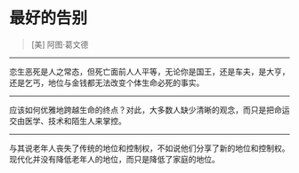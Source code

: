 # 最好的告别

> [美] 阿图·葛文德

---

恋生恶死是人之常态，但死亡面前人人平等，无论你是国王，还是车夫，是大亨，还是乞丐，地位与金钱都无法改变个体生命必死的事实。

---

应该如何优雅地跨越生命的终点？对此，大多数人缺少清晰的观念，而只是把命运交由医学、技术和陌生人来掌控。

---

与其说老年人丧失了传统的地位和控制权，不如说他们分享了新的地位和控制权。现代化并没有降低老年人的地位，而只是降低了家庭的地位。

